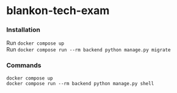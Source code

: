 # blankon-tech-exam

### Installation
Run `docker compose up`  
Run `docker compose run --rm backend python manage.py migrate` 

### Commands
```
docker compose up
docker compose run --rm backend python manage.py shell
```

